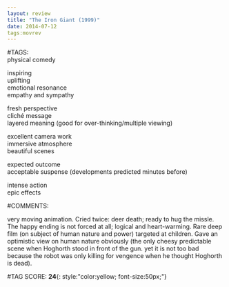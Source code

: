 ```yaml
---  
layout: review  
title: "The Iron Giant (1999)"  
date: 2014-07-12  
tags:movrev  
---  
```

  
#TAGS:  
physical comedy  
  
inspiring  
uplifting  
emotional resonance  
empathy and sympathy  
  
fresh perspective  
cliché message  
layered meaning (good for over-thinking/multiple viewing)  
  
excellent camera work  
immersive atmosphere  
beautiful scenes  
  
expected outcome  
acceptable suspense (developments predicted minutes before)  
  
intense action  
epic effects  
  
#COMMENTS:  
  
very moving animation. Cried twice: deer death; ready to hug the missle. The happy ending is not forced at all; logical and heart-warming. Rare deep film (on subject of human nature and power) targeted at children. Gave an optimistic view on human nature obviously (the only cheesy predictable scene when Hoghorth stood in front of the gun. yet it is not too bad because the robot was only killing for vengence when he thought Hoghorth is dead).  
  
  
  
  
  
#TAG SCORE: **24**{: style:"color:yellow; font-size:50px;"}  
